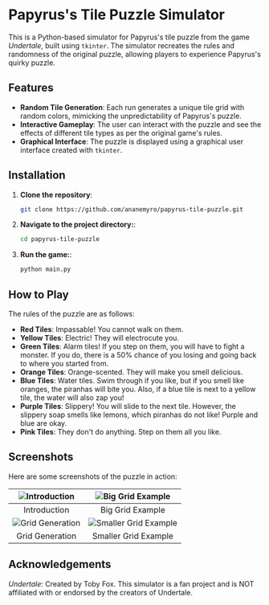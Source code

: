 # Papyrus's Tile Puzzle Simulator

This is a Python-based simulator for Papyrus's tile puzzle from the game *Undertale*, built using `tkinter`.
The simulator recreates the rules and randomness of the original puzzle, allowing players to experience Papyrus's
quirky puzzle.

## Features

- **Random Tile Generation**: Each run generates a unique tile grid with random colors, mimicking the unpredictability
of Papyrus's puzzle.
- **Interactive Gameplay**: The user can interact with the puzzle and see the effects of different tile types as per
the original game's rules.
- **Graphical Interface**: The puzzle is displayed using a graphical user interface created with `tkinter`.

## Installation

1. **Clone the repository**:
   ```bash
   git clone https://github.com/ananemyro/papyrus-tile-puzzle.git
   
2. **Navigate to the project directory:**:
   ```bash
   cd papyrus-tile-puzzle

3. **Run the game:**:
   ```bash
   python main.py

## How to Play
The rules of the puzzle are as follows:

- **Red Tiles**: Impassable! You cannot walk on them.
- **Yellow Tiles**: Electric! They will electrocute you.
- **Green Tiles**: Alarm tiles! If you step on them, you will have to fight a monster. If you do, there is a 50% chance
of you losing and going back to where you started from.
- **Orange Tiles**: Orange-scented. They will make you smell delicious.
- **Blue Tiles**: Water tiles. Swim through if you like, but if you smell like oranges, the piranhas will bite you. Also, if
a blue tile is next to a yellow tile, the water will also zap you!
- **Purple Tiles**: Slippery! You will slide to the next tile. However, the slippery soap smells like lemons, which piranhas
do not like! Purple and blue are okay.
- **Pink Tiles**: They don't do anything. Step on them all you like.

## Screenshots

Here are some screenshots of the puzzle in action:

|       ![Introduction](images/intro.png)        |     ![Big Grid Example](images/big_grid.png)     |
|:----------------------------------------------:|:------------------------------------------------:|
|                  Introduction                  |                 Big Grid Example                 |
| ![Grid Generation](images/grid_generation.png) | ![Smaller Grid Example](images/smaller_grid.png) |
|                Grid Generation                 |               Smaller Grid Example               |

## Acknowledgements
*Undertale*: Created by Toby Fox. This simulator is a fan project and is NOT affiliated with or endorsed by the creators 
of Undertale.